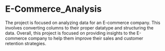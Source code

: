 # E-Commerce_Analysis
The project is focused on analyzing data for an E-commerce company. This involves converting columns to their proper datatype and structuring the data. Overall, this project is focused on providing insights to the E-commerce company to help them improve their sales and customer retention strategies.
